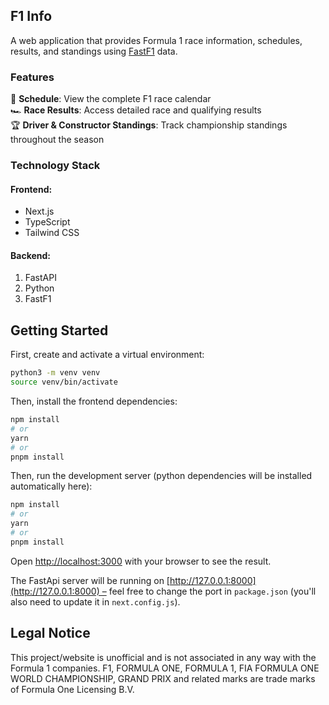 ## F1 Info

A web application that provides Formula 1 race information, schedules, results, and standings using [FastF1](https://github.com/theOehrly/Fast-F1 "FastF1") data.

### Features

📅 **Schedule**: View the complete F1 race calendar\
🏎️ **Race Results**: Access detailed race and qualifying results\
🏆 **Driver & Constructor Standings**: Track championship standings throughout the season

### Technology Stack

#### Frontend:

- Next.js
- TypeScript
- Tailwind CSS

#### Backend:

1. FastAPI
2. Python
3. FastF1

## Getting Started

First, create and activate a virtual environment:

```bash
python3 -m venv venv
source venv/bin/activate
```

Then, install the frontend dependencies:

```bash
npm install
# or
yarn
# or
pnpm install
```

Then, run the development server (python dependencies will be installed automatically here):

```bash
npm install
# or
yarn
# or
pnpm install
```

Open [http://localhost:3000](http://localhost:3000) with your browser to see the result.

The FastApi server will be running on [http://127.0.0.1:8000](http://127.0.0.1:8000) – feel free to change the port in `package.json` (you'll also need to update it in `next.config.js`).

## Legal Notice

This project/website is unofficial and is not associated in any way with the Formula 1 companies. F1, FORMULA ONE, FORMULA 1, FIA FORMULA ONE WORLD CHAMPIONSHIP, GRAND PRIX and related marks are trade marks of Formula One Licensing B.V.
